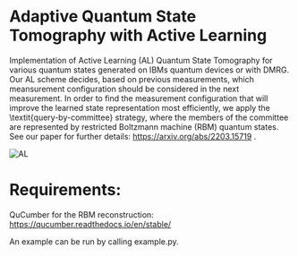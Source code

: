 # Adaptive Quantum State Tomography with Active Learning
Implementation of Active Learning (AL) Quantum State Tomography for various quantum states generated on IBMs quantum devices or with DMRG. Our AL scheme decides, based on previous measurements, which meansurement configuration should be considered in the next measurement. In order to find the measurement configuration that will improve the learned state representation most efficiently, we apply the \textit{query-by-committee} strategy, where the members of the committee are represented by restricted Boltzmann machine (RBM) quantum states. See our paper for further details: https://arxiv.org/abs/2203.15719 .

![AL](https://user-images.githubusercontent.com/82364625/229310065-b9c3ef6a-ab1a-43b9-9917-1212547169c7.jpg)

# Requirements:
QuCumber for the RBM reconstruction: https://qucumber.readthedocs.io/en/stable/

An example can be run by calling example.py.
